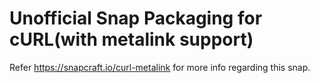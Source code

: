 # Unofficial Snap Packaging for cURL(with metalink support)

Refer <https://snapcraft.io/curl-metalink> for more info regarding this snap.